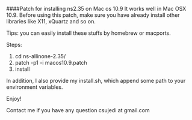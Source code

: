 ####Patch for installing ns2.35 on Mac os 10.9
It works well in Mac OSX 10.9. Before using this patch, make sure you have already install other libraries like X11, xQuartz and so on. 

Tips: you can easily install these stuffs by homebrew or macports. 

Steps:

1. cd ns-allinone-2.35/
2. patch -p1 -i macos10.9.patch 
3. install

In addition, I also provide my install.sh, which append some path to your environment variables.

Enjoy!

Contact me if you have any question csujedi at gmail.com
